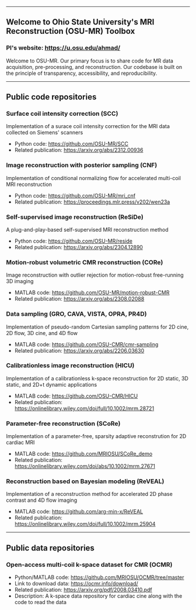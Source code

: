 ___
## Welcome to Ohio State University's MRI Reconstruction (OSU-MR) Toolbox
### PI's website: https://u.osu.edu/ahmad/

Welcome to OSU-MR. Our primary focus is to share code for MR data acquisition, pre-processing, and reconstruction. Our codebase is built on the principle of transparency, accessibility, and reproducibility.

___
## Public code repositories
### Surface coil intensity correction (SCC)
Implementation of a surace coil intensity correction for the MRI data collected on Siemens' scanners
* Python code: https://github.com/OSU-MR/SCC
* Related publication: https://arxiv.org/abs/2312.00936

### Image reconstruction with posterior sampling (CNF)
Implementation of conditional normalizing flow for accelerated multi-coil MRI reconstruction
* Python code: https://github.com/OSU-MR/mri_cnf
* Related publication: https://proceedings.mlr.press/v202/wen23a

### Self-supervised image reconstruction (ReSiDe)
A plug-and-play-based self-supervised MRI reconstruction method
* Python code: https://github.com/OSU-MR/reside
* Related publication: https://arxiv.org/abs/2304.12890

### Motion-robust volumetric CMR reconstruction (CORe)
Image reconstruction with outlier rejection for motion-robust free-running 3D imaging
* MATLAB code: https://github.com/OSU-MR/motion-robust-CMR
* Related publication: https://arxiv.org/abs/2308.02088

### Data sampling (GRO, CAVA, VISTA, OPRA, PR4D)
Implementation of pseudo-random Cartesian sampling patterns for 2D cine, 2D flow, 3D cine, and 4D flow
* MATLAB code: https://github.com/OSU-CMR/cmr-sampling
* Related publication: https://arxiv.org/abs/2206.03630

### Calibrationless image reconstruction (HICU)
Implementation of a calibrationless k-space reconstruction for 2D static, 3D static, and 2D+t dynamic applications
* MATLAB code: https://github.com/OSU-CMR/HICU
* Related publication: https://onlinelibrary.wiley.com/doi/full/10.1002/mrm.28721

### Parameter-free reconstruction (SCoRe)
Implementation of a parameter-free, sparsity adaptive reconstrution for 2D cardiac MRI
* MATLAB code: https://github.com/MRIOSU/SCoRe_demo
* Related publication: https://onlinelibrary.wiley.com/doi/abs/10.1002/mrm.27671

### Reconstruction based on Bayesian modeling (ReVEAL)
Implementation of a reconstruction method for accelerated 2D phase contrast and 4D flow imaging
* MATLAB code: https://github.com/arg-min-x/ReVEAL
* Related publication: https://onlinelibrary.wiley.com/doi/full/10.1002/mrm.25904
  
___
## Public data repositories
### Open-access multi-coil k-space dataset for CMR (OCMR)
* Python/MATLAB code: https://github.com/MRIOSU/OCMR/tree/master
* Link to download data: https://ocmr.info/download/
* Related publication: https://arxiv.org/pdf/2008.03410.pdf
* Description: A k-space data repository for cardiac cine along with the code to read the data 
